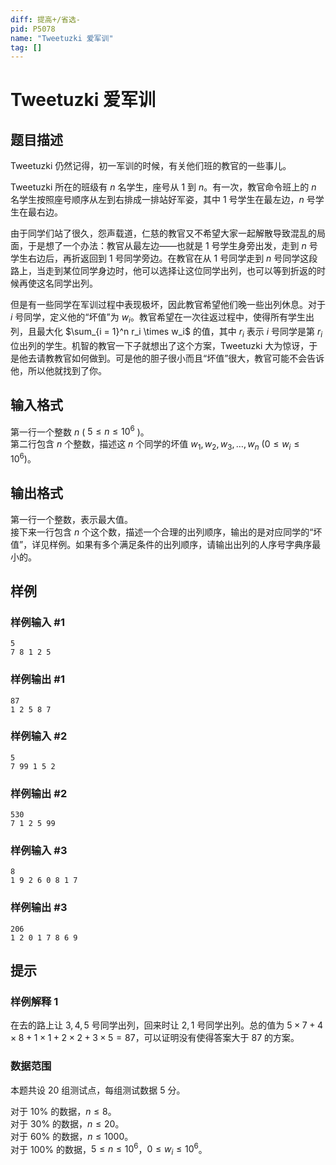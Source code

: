 ```yaml
---
diff: 提高+/省选-
pid: P5078
name: "Tweetuzki 爱军训"
tag: []
---
```

# Tweetuzki 爱军训
## 题目描述

Tweetuzki 仍然记得，初一军训的时候，有关他们班的教官的一些事儿。

Tweetuzki 所在的班级有 $n$ 名学生，座号从 $1$ 到 $n$。有一次，教官命令班上的 $n$ 名学生按照座号顺序从左到右排成一排站好军姿，其中 $1$ 号学生在最左边，$n$ 号学生在最右边。

由于同学们站了很久，怨声载道，仁慈的教官又不希望大家一起解散导致混乱的局面，于是想了一个办法：教官从最左边——也就是 $1$ 号学生身旁出发，走到 $n$ 号学生右边后，再折返回到 $1$ 号同学旁边。在教官在从 $1$ 号同学走到 $n$ 号同学这段路上，当走到某位同学身边时，他可以选择让这位同学出列，也可以等到折返的时候再使这名同学出列。

但是有一些同学在军训过程中表现极坏，因此教官希望他们晚一些出列休息。对于 $i$ 号同学，定义他的“坏值”为 $w_i$。教官希望在一次往返过程中，使得所有学生出列，且最大化 $\sum_{i = 1}^n r_i \times w_i$ 的值，其中 $r_i$ 表示 $i$ 号同学是第 $r_i$ 位出列的学生。机智的教官一下子就想出了这个方案，Tweetuzki 大为惊讶，于是他去请教教官如何做到。可是他的胆子很小而且“坏值”很大，教官可能不会告诉他，所以他就找到了你。
## 输入格式

第一行一个整数 $n$ ( $5 \le n \le 10^6$ )。  
第二行包含 $n$ 个整数，描述这 $n$ 个同学的坏值 $w_1, w_2, w_3, …, w_n$ $(0 \le w_i \le 10^6)$。
## 输出格式

第一行一个整数，表示最大值。  
接下来一行包含 $n$ 个这个数，描述一个合理的出列顺序，输出的是对应同学的“坏值”，详见样例。如果有多个满足条件的出列顺序，请输出出列的人序号字典序最小的。
## 样例

### 样例输入 #1
```
5
7 8 1 2 5
```
### 样例输出 #1
```
87
1 2 5 8 7
```
### 样例输入 #2
```
5
7 99 1 5 2
```
### 样例输出 #2
```
530
7 1 2 5 99
```
### 样例输入 #3
```
8
1 9 2 6 0 8 1 7
```
### 样例输出 #3
```
206
1 2 0 1 7 8 6 9
```
## 提示

### 样例解释 1

在去的路上让 $3, 4, 5$ 号同学出列，回来时让 $2, 1$ 号同学出列。总的值为 $5 \times 7 + 4 \times 8 + 1 \times 1 + 2 \times 2 + 3 \times 5 = 87$，可以证明没有使得答案大于 $87$ 的方案。

### 数据范围

本题共设 $20$ 组测试点，每组测试数据 $5$ 分。

对于 $10\%$ 的数据，$n \le 8$。  
对于 $30\%$ 的数据，$n \le 20$。  
对于 $60\%$ 的数据，$n \le 1000$。  
对于 $100\%$ 的数据，$5 \le n \le 10^6$，$0 \le w_i \le 10^6$。  
